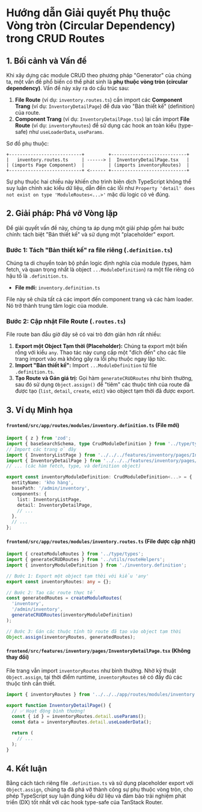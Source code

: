 # Hướng dẫn Giải quyết Phụ thuộc Vòng tròn (Circular Dependency) trong CRUD Routes

## 1. Bối cảnh và Vấn đề

Khi xây dựng các module CRUD theo phương pháp "Generator" của chúng ta, một vấn đề phổ biến có thể phát sinh là **phụ thuộc vòng tròn (circular dependency)**. Vấn đề này xảy ra do cấu trúc sau:

1.  **File Route** (ví dụ: `inventory.routes.ts`) cần import các **Component Trang** (ví dụ: `InventoryDetailPage`) để đưa vào "Bản thiết kế" (definition) của route.
2.  **Component Trang** (ví dụ: `InventoryDetailPage.tsx`) lại cần import **File Route** (ví dụ: `inventoryRoutes`) để sử dụng các hook an toàn kiểu (type-safe) như `useLoaderData`, `useParams`.

Sơ đồ phụ thuộc:

```
+---------------------------+         +----------------------------+
|   inventory.routes.ts     | ------> |  InventoryDetailPage.tsx   |
| (imports Page Component)  |         | (imports inventoryRoutes)  |
+---------------------------+ <------ +----------------------------+
```

Sự phụ thuộc hai chiều này khiến cho trình biên dịch TypeScript không thể suy luận chính xác kiểu dữ liệu, dẫn đến các lỗi như `Property 'detail' does not exist on type 'ModuleRoutes<...>'` mặc dù logic có vẻ đúng.

## 2. Giải pháp: Phá vỡ Vòng lặp

Để giải quyết vấn đề này, chúng ta áp dụng một giải pháp gồm hai bước chính: tách biệt "Bản thiết kế" và sử dụng một "placeholder" export.

### Bước 1: Tách "Bản thiết kế" ra file riêng (`.definition.ts`)

Chúng ta di chuyển toàn bộ phần logic định nghĩa của module (types, hàm fetch, và quan trọng nhất là object `...ModuleDefinition`) ra một file riêng có hậu tố là `.definition.ts`.

*   **File mới:** `inventory.definition.ts`

File này sẽ chứa tất cả các import đến component trang và các hàm loader. Nó trở thành trung tâm logic của module.

### Bước 2: Cập nhật File Route (`.routes.ts`)

File route ban đầu giờ đây sẽ có vai trò đơn giản hơn rất nhiều:

1.  **Export một Object Tạm thời (Placeholder):** Chúng ta export một biến rỗng với kiểu `any`. Thao tác này cung cấp một "đích đến" cho các file trang import vào mà không gây ra lỗi phụ thuộc ngay lập tức.
2.  **Import "Bản thiết kế":** Import `...ModuleDefinition` từ file `.definition.ts`.
3.  **Tạo Route và Gán giá trị:** Gọi hàm `generateCRUDRoutes` như bình thường, sau đó sử dụng `Object.assign()` để "tiêm" các thuộc tính của route đã được tạo (`list`, `detail`, `create`, `edit`) vào object tạm thời đã được export.

## 3. Ví dụ Minh họa

#### `frontend/src/app/routes/modules/inventory.definition.ts` (File mới)

```typescript
import { z } from 'zod';
import { baseSearchSchema, type CrudModuleDefinition } from '../type/types';
// Import các trang ở đây
import { InventoryListPage } from '../../../features/inventory/pages/InventoryListPage';
import { InventoryDetailPage } from '../../../features/inventory/pages/InventoryDetailPage';
// ... (các hàm fetch, type, và definition object)

export const inventoryModuleDefinition: CrudModuleDefinition<...> = {
  entityName: 'kho hàng',
  basePath: '/admin/inventory',
  components: {
    list: InventoryListPage,
    detail: InventoryDetailPage,
    // ...
  },
  // ...
};
```

#### `frontend/src/app/routes/modules/inventory.routes.ts` (File được cập nhật)

```typescript
import { createModuleRoutes } from '../type/types';
import { generateCRUDRoutes } from '../utils/routeHelpers';
import { inventoryModuleDefinition } from './inventory.definition';

// Bước 1: Export một object tạm thời với kiểu 'any'
export const inventoryRoutes: any = {};

// Bước 2: Tạo các route thực tế
const generatedRoutes = createModuleRoutes(
  'inventory',
  '/admin/inventory',
  generateCRUDRoutes(inventoryModuleDefinition)
);

// Bước 3: Gán các thuộc tính từ route đã tạo vào object tạm thời
Object.assign(inventoryRoutes, generatedRoutes);
```

#### `frontend/src/features/inventory/pages/InventoryDetailPage.tsx` (Không thay đổi)

File trang vẫn import `inventoryRoutes` như bình thường. Nhờ kỹ thuật `Object.assign`, tại thời điểm runtime, `inventoryRoutes` sẽ có đầy đủ các thuộc tính cần thiết.

```typescript
import { inventoryRoutes } from '../../../app/routes/modules/inventory.routes';

export function InventoryDetailPage() {
  // ✅ Hoạt động bình thường!
  const { id } = inventoryRoutes.detail.useParams();
  const data = inventoryRoutes.detail.useLoaderData();

  return (
    // ...
  );
}
```

## 4. Kết luận

Bằng cách tách riêng file `.definition.ts` và sử dụng placeholder export với `Object.assign`, chúng ta đã phá vỡ thành công sự phụ thuộc vòng tròn, cho phép TypeScript suy luận đúng kiểu dữ liệu và đảm bảo trải nghiệm phát triển (DX) tốt nhất với các hook type-safe của TanStack Router.
